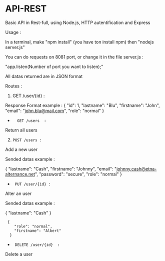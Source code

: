 ﻿# API-REST
Basic API in Rest-full, using Node.js, HTTP autentification and Express

Usage : 


In a terminal, make "npm install" (you have ton install npm) then "nodejs server.js"

You can do requests on 8081 port, or change it in the file server.js : 

"app.listen(Number of port you want to listen);"

All datas returned are in JSON format

Routes : 

 1.   GET /user/{id}  :

 Response Format example : 
  {
         "id": 1,
         "lastname": "Blu",
         "firstname": "John",
         "email": "john.blu@mail.com",
         "role": "normal"
  }
 
-		GET /users  :
 
 Return all users

2.     POST /users :

Add a new user

Sended datas example : 

  {
        "lastname": "Cash",
        "firstname": "Johnny",
         "email": "johnny.cash@etna-alternance.net",
        "password": "secure",
        "role": "normal"
  }

-      PUT /user/{id} :

Alter an user

Sended datas example : 

   {
          "lastname": "Cash"
     }

     {
        "role": "normal",
        "firstname": "Albert"
      }
      
-      DELETE /user/{id}  :

Delete a user
